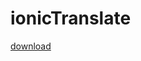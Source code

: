 # ionicTranslate

[download](itms-services://?action=download-manifest&amp;url=https://github.com/gpiroux/ionicTranslate/releases/download/v1.0.0/manifest.plist)
